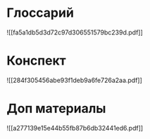 # Глоссарий
![[fa5a1db5d3d72c97d306551579bc239d.pdf]]
# Конспект
![[284f305456abe93f1deb9a6fe726a2aa.pdf]]
# Доп материалы
![[a277139e15e44b55fb87b6db32441ed6.pdf]]
